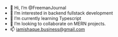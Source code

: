 - 👋 Hi, I’m @FreemanJournal
- 👀 I’m interested in backend fullstack development
- 🌱 I’m currently learning Typescript
- 💞️ I’m looking to collaborate on MERN projects.
- 📫 iamishaque.business@gmail.com

